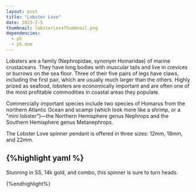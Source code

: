 ```yaml
---
layout: post
title: "Lobster Love"
date: 2023-2-5
thumbnail: lobsterLoveThumbnail.png
dependencies:
  - p5
  - p5.dom
---
```


<div id="simple-sketch-holder">
    <script type="text/javascript" src="sketch.js"></script>
</div>

Lobsters are a family (Nephropidae, synonym Homaridae) of marine crustaceans. They have long bodies with muscular tails and live in crevices or burrows on the sea floor. Three of their five pairs of legs have claws, including the first pair, which are usually much larger than the others. Highly prized as seafood, lobsters are economically important and are often one of the most profitable commodities in coastal areas they populate.

Commercially important species include two species of Homarus from the northern Atlantic Ocean and scampi (which look more like a shrimp, or a "mini lobster")—the Northern Hemisphere genus Nephrops and the Southern Hemisphere genus Metanephrops.

The Lobster Love spinner pendant is offered in three sizes: 12mm, 18mm, and 22mm.

## {%highlight yaml %}

Stunning in SS, 14k gold, and combo, this spinner is sure to turn heads.

{%endhighlight%}

